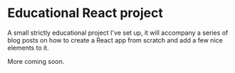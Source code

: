 # Educational React project

A small strictly educational project I've set up, it will accompany a series of
blog posts on how to create a React app from scratch and add a few nice elements
to it.

More coming soon.
